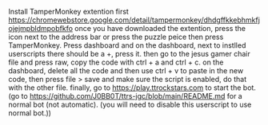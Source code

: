 Install TamperMonkey extention first https://chromewebstore.google.com/detail/tampermonkey/dhdgffkkebhmkfjojejmpbldmpobfkfo once you have downloaded the extention, press the icon next to the address bar or press the puzzle peice then press TamperMonkey. Press dashboard and on the dashboard, next to instlled userscripts there should be a +, press it. then go to the jesus gamer chair file and press raw, copy the code with ctrl + a and ctrl + c. on the dashboard, delete all the code and then use ctrl + v to paste in the new code, then press file > save and make sure the script is enabled, do that with the other file. finally, go to https://play.ttrockstars.com to start the bot. (go to https://github.com/J0BB0T/ttrs-jgc/blob/main/README.md for a normal bot (not automatic). (you will need to disable this userscript to use normal bot.))
